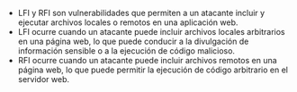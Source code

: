 - LFI y RFI son vulnerabilidades que permiten a un atacante incluir y ejecutar archivos locales o remotos en una aplicación web.
- LFI ocurre cuando un atacante puede incluir archivos locales arbitrarios en una página web, lo que puede conducir a la divulgación de información sensible o a la ejecución de código malicioso.
- RFI ocurre cuando un atacante puede incluir archivos remotos en una página web, lo que puede permitir la ejecución de código arbitrario en el servidor web.